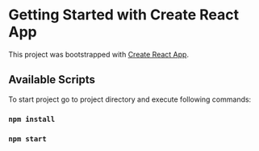 # Getting Started with Create React App

This project was bootstrapped with [Create React App](https://github.com/facebook/create-react-app).

## Available Scripts

To start project go to project directory and execute following commands:

### `npm install`
### `npm start`
